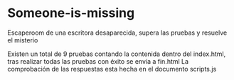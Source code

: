 # Someone-is-missing
Escaperoom de una escritora desaparecida, supera las pruebas y resuelve el misterio

Existen un total de 9 pruebas contando la contenida dentro del index.html, tras realizar todas las pruebas con éxito se envía a fin.html
La comprobación de las respuestas esta hecha en el documento scripts.js

